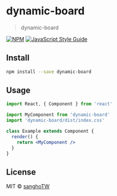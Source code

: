 # dynamic-board

> dynamic-board

[![NPM](https://img.shields.io/npm/v/dynamic-board.svg)](https://www.npmjs.com/package/dynamic-board) [![JavaScript Style Guide](https://img.shields.io/badge/code_style-standard-brightgreen.svg)](https://standardjs.com)

## Install

```bash
npm install --save dynamic-board
```

## Usage

```jsx
import React, { Component } from 'react'

import MyComponent from 'dynamic-board'
import 'dynamic-board/dist/index.css'

class Example extends Component {
  render() {
    return <MyComponent />
  }
}
```

## License

MIT © [sanghoTW](https://github.com/sanghoTW)
